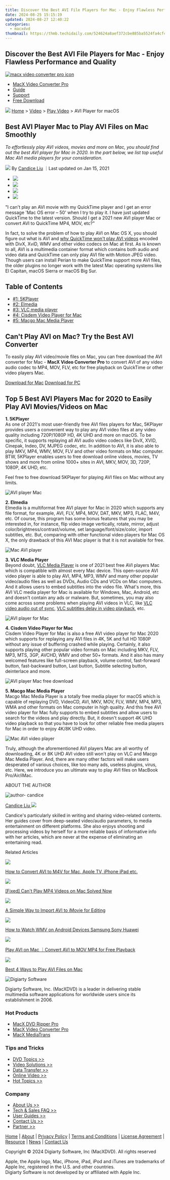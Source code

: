 ```yaml
---
title: Discover the Best AVI File Players for Mac - Enjoy Flawless Performance and Quality
date: 2024-08-25 15:15:19
updated: 2024-08-27 12:40:22
categories:
  - macxdvd
thumbnail: https://thmb.techidaily.com/524624a8aef372cbe885ba5524fa4cfc7d196c57bd7eb5355d7bfa8bf34a7eb4.jpg
---
```


## Discover the Best AVI File Players for Mac - Enjoy Flawless Performance and Quality

[![macx video converter pro icon](https://www.macxdvd.com/mac-video-converter-pro/../image-style/new-seo/icon11.png)](https://tools.techidaily.com/macxdvd/products/)

* [MacX Video Converter Pro](https://tools.techidaily.com/macxdvd/products/)
* [Guide](https://tools.techidaily.com/macxdvd/products/)
* [Support](https://tools.techidaily.com/macxdvd/products/)
* [Free Download](https://tools.techidaily.com/macxdvd/products/)



![](https://www.macxdvd.com/mac-video-converter-pro/../image-style/new-seo/icon7.png) [Home](https://tools.techidaily.com/macxdvd/products/) \> [Video](https://tools.techidaily.com/macxdvd/products/) \> [Play Video](https://tools.techidaily.com/macxdvd/products/) \> AVI Player for macOS

## Best AVI Player Mac to Play AVI Files on Mac Smoothly 



_To effortlessly play AVI videos, movies and more on Mac, you should find out the best AVI player for Mac in 2020\. In the part below, we list top useful Mac AVI media players for your consideration._ 

![](https://www.macxdvd.com/mac-video-converter-pro/../image-style/new-seo/icon6.png) By [Candice Liu](https://tools.techidaily.com/macxdvd/products/) ｜Last updated on Jan 15, 2021

* [![](https://www.macxdvd.com/mac-video-converter-pro/../image-style/new-seo/share-fa.jpg)](https://www.facebook.com/sharer/sharer.php?u=https://www.macxdvd.com/mac-video-converter-pro/avi-player-mac.htm)
* [![](https://www.macxdvd.com/mac-video-converter-pro/../image-style/new-seo/share-tw.jpg)](https://twitter.com/intent/tweet?url=https://www.macxdvd.com/mac-video-converter-pro/avi-player-mac.htm&text=)
* [![](https://www.macxdvd.com/mac-video-converter-pro/../image-style/new-seo/share-email.jpg)](https://www.macxdvd.com/mac-video-converter-pro/mailto:info@example.com?&subject=&body=https://www.macxdvd.com/mac-video-converter-pro/avi-player-mac.htm)
* [![](https://www.macxdvd.com/mac-video-converter-pro/../image-style/new-seo/share-in.jpg)](https://www.linkedin.com/shareArticle?mini=true&url=https://www.macxdvd.com/mac-video-converter-pro/avi-player-mac.htm&title=&summary=&source=)

"I can't play an AVI movie with my QuickTime player and I get an error message 'Mac OS error – 50' when I try to play it. I have just updated QuickTime to the latest version. Should I get a 2021 new AVI player Mac or convert AVI to QuickTime MP4, MOV, etc?" 

In fact, to solve the problem of how to play AVI on Mac OS X, you should figure out what is AVI and [why QuickTime won't play AVI videos](https://tools.techidaily.com/macxdvd/products/) encoded with DivX, XviD, WMV and other video codecs on Mac at first. As is known to all, AVI is a multimedia container format which contains both audio and video data and QuickTime can only play AVI file with Motion JPEG video. Though users can install Perian to make QuickTime support more AVI files, the older plugins no longer work with the latest Mac operating systems like El Capitan, macOS Sierra or macOS Big Sur.

## Table of Contents

* [#1: 5KPlayer](https://tools.techidaily.com/macxdvd/products/)
* [#2: Elmedia](https://tools.techidaily.com/macxdvd/products/)
* [#3: VLC media player](https://tools.techidaily.com/macxdvd/products/)
* [#4: Cisdem Video Player for Mac](https://tools.techidaily.com/macxdvd/products/)
* [#5: Macgo Mac Media Player](https://tools.techidaily.com/macxdvd/products/)

##  Can't Play AVI on Mac? Try the Best AVI Converter 

To easily play AVI video/movie files on Mac, you can free download the AVI converter for Mac - **MacX Video Converter Pro** to convert AVI of any video audio codec to MP4, MOV, FLV, etc for free playback on QuickTime or other video players Mac. 

[Download for Mac](https://tools.techidaily.com/macxdvd/products/) [Download for PC](https://tools.techidaily.com/macxdvd/products/) 

## Top 5 Best AVI Players Mac for 2020 to Easily Play AVI Movies/Videos on Mac

**1\. 5KPlayer**  
As one of 2021's most user-friendly free AVI files players for Mac, 5KPlayer provides users a convenient way to play any AVI video files at any video quality including 720P/1080P HD, 4K UHD and more on macOS. To be specific, it supports replaying all AVI audio video codecs like DivX, XVID, Cinepak, Indeo, DV, MJPEG codec, etc. In addition to AVI, it is also able to play MKV, MP4, WMV, MOV, FLV and other video formats on Mac computer. BTW, 5KPlayer enables users to free download online videos, movies, TV shows and more from online 1000+ sites in AVI, MKV, MOV, 3D, 720P, 1080P, 4K UHD, etc. 

Feel free to free download 5KPlayer for playing AVI files on Mac without any limits.

![AVI player Mac](https://www.macxdvd.com/mac-video-converter-pro/article-image/wmv-player-mac1.png) 

**2\. Elmedia**  
 Elmedia is a multiformat free AVI player for Mac in 2020 which supports any file format, for example, AVI, FLV, MP4, MOV, DAT, MKV, MP3, FLAC, M4V, etc. Of course, this program has some bonus features that you may be interested in, for instance, flip video image vertically, rotate, mirror, adjust color/brightness/contrast/volume, set language/font/size/color, import subtitles, etc. But, comparing with other functional video players for Mac OS X, the only drawback of this AVI Mac player is that it is not available for free. 

![Mac AVI player](https://www.macxdvd.com/mac-video-converter-pro/article-image/avi-player-mac1.jpg) 

**3\. VLC Media Player**  
 Beyond doubt, [VLC Media Player](https://tools.techidaily.com/macxdvd/products/) is one of 2021 best free AVI players Mac which is compatible with almost every Mac device. This open-source AVI video player is able to play AVI, MP4, MP3, WMV and many other popular video/audio files as well as DVDs, Audio CDs and VCDs on Mac computers. And it allows users to embed subtitles into the video file. What's more, this AVI VLC media player for Mac is available for Windows, Mac, Android, etc and doesn't contain any ads or malware. But, sometimes, you may also come across some problems when playing AVI videos in VLC, like [VLC video audio out of sync](https://tools.techidaily.com/macxdvd/products/), [VLC subtitles delay in video playback](https://tools.techidaily.com/macxdvd/products/), etc.

![AVI player for Mac](https://www.macxdvd.com/mac-video-converter-pro/article-image/wmv-player-mac2.png) 

**4\. Cisdem Video Player for Mac**  
Cisdem Video Player for Mac is also a free AVI video player for Mac 2020 which supports for replaying any AVI files in 4K, 5K and full HD 1080P without any issue of buffering crashed while playing. Certainly, it also supports playing other popular video formats on Mac including MKV, FLV, MP3, MTS, 3GP, AVCHD, WMV and other 50+ formats. And it also has many welcomed features like full-screen playback, volume control, fast-forward button, fast-backward button, Last button, Subtitle selecting button, deinterlace and more. 

![AVI player Mac free download](https://www.macxdvd.com/mac-video-converter-pro/article-image/avi-player-mac2.jpg) 

**5\. Macgo Mac Media Player**  
Macgo Mac Media Player is a totally free media player for macOS which is capable of replaying DVD, VideoCD, AVI, MKV, MOV, FLV, WMV, MP4, MP3, WMA and other formats on Mac computer in high quality. And this free AVI video player for Mac fully supports to embed subtitles and allow users to search for the videos and play directly. But, it doesn't support 4K UHD video playback so that you have to look for other reliable free media players for Mac in order to enjoy 4K/8K UHD video. 

![Mac AVI video player](https://www.macxdvd.com/mac-video-converter-pro/article-image/avi-player-mac3.jpg) 

Truly, although the aforementioned AVI players Mac are all worthy of downloading, 4K or 8K UHD AVI video still won't play on VLC and Macgo Mac Media Player. And, there are many other factors will make users desperated of various choices, like too many ads, useless plugins, virus, etc. Here, we introduce you an ultimate way to play AVI files on MacBook Pro/Air/iMac.

ABOUT THE AUTHOR

![author- candice](https://www.macxdvd.com/mac-video-converter-pro/../image-style/new-seo/candice.png) 

[Candice Liu ![](https://www.macxdvd.com/mac-video-converter-pro/../image-style/new-seo/share-in1.jpg)](https://www.linkedin.com/in/candice-liu-444483a3/) 

Candice's particularly skilled in writing and sharing video-related contents. Her guides cover from deep-seated video/audio parameters, to media entertainment on different platforms. She also enjoys shooting and processing videos by herself for a more reliable basis of informative info with her articles, which are never at the expense of eliminating an entertaining read.



Related Articles

![](https://www.macxdvd.com/mac-video-converter-pro/../image-style/new-seo/pic7.jpg)

[How to Convert AVI to M4V for Mac, Apple TV, iPhone iPad etc.](https://tools.techidaily.com/macxdvd/products/) 

![](https://www.macxdvd.com/mac-video-converter-pro/../image-style/new-seo/pic6.jpg)

[\[Fixed\] Can't Play MP4 Videos on Mac Solved Now](https://tools.techidaily.com/macxdvd/products/) 

![](https://www.macxdvd.com/mac-video-converter-pro/../image-style/new-seo/pic5.jpg)

[A Simple Way to Import AVI to iMovie for Editing](https://tools.techidaily.com/macxdvd/products/) 

![](https://www.macxdvd.com/mac-video-converter-pro/../image-style/new-seo/pic4.jpg)

[How to Watch WMV on Android Devices Samsung Sony Huawei](https://tools.techidaily.com/macxdvd/products/) 

![](https://www.macxdvd.com/mac-video-converter-pro/../image-style/new-seo/pic3.jpg)

[Play AVI on Mac ｜Convert AVI to MOV MP4 for Free Playback](https://tools.techidaily.com/macxdvd/products/) 

![](https://www.macxdvd.com/mac-video-converter-pro/../image-style/new-seo/pic2.jpg)

[Best 4 Ways to Play AVI Files on Mac](https://tools.techidaily.com/macxdvd/products/) 



![Digiarty Software](https://www.macxdvd.com/mac-video-converter-pro/../icon/logo.png) 

Digiarty Software, Inc. (MacXDVD) is a leader in delivering stable multimedia software applications for worldwide users since its establishment in 2006.

### Hot Products

* [MacX DVD Ripper Pro](https://tools.techidaily.com/macxdvd/products/)
* [MacX Video Converter Pro](https://tools.techidaily.com/macxdvd/products/)
* [MacX MediaTrans](https://tools.techidaily.com/macxdvd/products/)

### Tips and Tricks

* [DVD Topics >>](https://tools.techidaily.com/macxdvd/products/)
* [Video Solutions >>](https://tools.techidaily.com/macxdvd/products/)
* [Data Transfer >>](https://tools.techidaily.com/macxdvd/products/)
* [Online Video >>](https://tools.techidaily.com/macxdvd/products/)
* [Hot Topics >>](https://tools.techidaily.com/macxdvd/products/)

### Company

* [About Us >>](https://tools.techidaily.com/macxdvd/products/)
* [Tech & Sales FAQ >>](https://tools.techidaily.com/macxdvd/products/)
* [User Guides >>](https://tools.techidaily.com/macxdvd/products/)
* [Contact Us >>](https://tools.techidaily.com/macxdvd/products/)
* [Partner >>](https://tools.techidaily.com/macxdvd/products/)



[Home](https://tools.techidaily.com/macxdvd/products/) | [About](https://tools.techidaily.com/macxdvd/products/) | [Privacy Policy](https://tools.techidaily.com/macxdvd/products/) | [Terms and Conditions](https://tools.techidaily.com/macxdvd/products/) | [License Agreement](https://tools.techidaily.com/macxdvd/products/) | [Resource](https://tools.techidaily.com/macxdvd/products/) | [News](https://tools.techidaily.com/macxdvd/products/) | [Contact Us](https://tools.techidaily.com/macxdvd/products/)

Copyright © 2024 Digiarty Software, Inc (MacXDVD). All rights reserved

Apple, the Apple logo, Mac, iPhone, iPad, iPod and iTunes are trademarks of Apple Inc, registered in the U.S. and other countries.  
Digiarty Software is not developed by or affiliated with Apple Inc.

<ins class="adsbygoogle"
     style="display:block"
     data-ad-format="autorelaxed"
     data-ad-client="ca-pub-7571918770474297"
     data-ad-slot="1223367746"></ins>



<ins class="adsbygoogle"
     style="display:block"
     data-ad-client="ca-pub-7571918770474297"
     data-ad-slot="8358498916"
     data-ad-format="auto"
     data-full-width-responsive="true"></ins>
